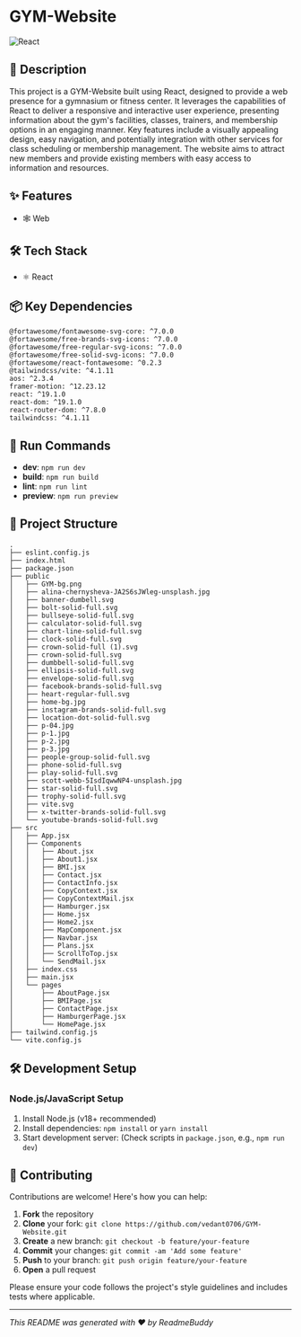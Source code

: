 # GYM-Website

![React](https://img.shields.io/badge/-React-blue?logo=react&logoColor=white)

## 📝 Description

This project is a GYM-Website built using React, designed to provide a web presence for a gymnasium or fitness center. It leverages the capabilities of React to deliver a responsive and interactive user experience, presenting information about the gym's facilities, classes, trainers, and membership options in an engaging manner. Key features include a visually appealing design, easy navigation, and potentially integration with other services for class scheduling or membership management. The website aims to attract new members and provide existing members with easy access to information and resources.

## ✨ Features

- 🕸️ Web


## 🛠️ Tech Stack

- ⚛️ React


## 📦 Key Dependencies

```
@fortawesome/fontawesome-svg-core: ^7.0.0
@fortawesome/free-brands-svg-icons: ^7.0.0
@fortawesome/free-regular-svg-icons: ^7.0.0
@fortawesome/free-solid-svg-icons: ^7.0.0
@fortawesome/react-fontawesome: ^0.2.3
@tailwindcss/vite: ^4.1.11
aos: ^2.3.4
framer-motion: ^12.23.12
react: ^19.1.0
react-dom: ^19.1.0
react-router-dom: ^7.8.0
tailwindcss: ^4.1.11
```

## 🚀 Run Commands

- **dev**: `npm run dev`
- **build**: `npm run build`
- **lint**: `npm run lint`
- **preview**: `npm run preview`


## 📁 Project Structure

```
.
├── eslint.config.js
├── index.html
├── package.json
├── public
│   ├── GYM-bg.png
│   ├── alina-chernysheva-JA2S6sJWleg-unsplash.jpg
│   ├── banner-dumbell.svg
│   ├── bolt-solid-full.svg
│   ├── bullseye-solid-full.svg
│   ├── calculator-solid-full.svg
│   ├── chart-line-solid-full.svg
│   ├── clock-solid-full.svg
│   ├── crown-solid-full (1).svg
│   ├── crown-solid-full.svg
│   ├── dumbbell-solid-full.svg
│   ├── ellipsis-solid-full.svg
│   ├── envelope-solid-full.svg
│   ├── facebook-brands-solid-full.svg
│   ├── heart-regular-full.svg
│   ├── home-bg.jpg
│   ├── instagram-brands-solid-full.svg
│   ├── location-dot-solid-full.svg
│   ├── p-04.jpg
│   ├── p-1.jpg
│   ├── p-2.jpg
│   ├── p-3.jpg
│   ├── people-group-solid-full.svg
│   ├── phone-solid-full.svg
│   ├── play-solid-full.svg
│   ├── scott-webb-5IsdIqwwNP4-unsplash.jpg
│   ├── star-solid-full.svg
│   ├── trophy-solid-full.svg
│   ├── vite.svg
│   ├── x-twitter-brands-solid-full.svg
│   └── youtube-brands-solid-full.svg
├── src
│   ├── App.jsx
│   ├── Components
│   │   ├── About.jsx
│   │   ├── About1.jsx
│   │   ├── BMI.jsx
│   │   ├── Contact.jsx
│   │   ├── ContactInfo.jsx
│   │   ├── CopyContext.jsx
│   │   ├── CopyContextMail.jsx
│   │   ├── Hamburger.jsx
│   │   ├── Home.jsx
│   │   ├── Home2.jsx
│   │   ├── MapComponent.jsx
│   │   ├── Navbar.jsx
│   │   ├── Plans.jsx
│   │   ├── ScrollToTop.jsx
│   │   └── SendMail.jsx
│   ├── index.css
│   ├── main.jsx
│   └── pages
│       ├── AboutPage.jsx
│       ├── BMIPage.jsx
│       ├── ContactPage.jsx
│       ├── HamburgerPage.jsx
│       └── HomePage.jsx
├── tailwind.config.js
└── vite.config.js
```

## 🛠️ Development Setup

### Node.js/JavaScript Setup
1. Install Node.js (v18+ recommended)
2. Install dependencies: `npm install` or `yarn install`
3. Start development server: (Check scripts in `package.json`, e.g., `npm run dev`)


## 👥 Contributing

Contributions are welcome! Here's how you can help:

1. **Fork** the repository
2. **Clone** your fork: `git clone https://github.com/vedant0706/GYM-Website.git`
3. **Create** a new branch: `git checkout -b feature/your-feature`
4. **Commit** your changes: `git commit -am 'Add some feature'`
5. **Push** to your branch: `git push origin feature/your-feature`
6. **Open** a pull request

Please ensure your code follows the project's style guidelines and includes tests where applicable.

---
*This README was generated with ❤️ by ReadmeBuddy*
